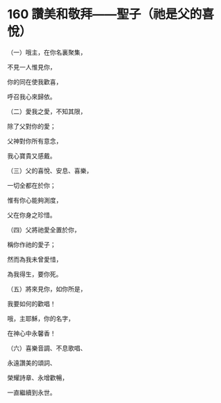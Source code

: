 # 160 讚美和敬拜——聖子（祂是父的喜悅）

（一）哦主，在你名裏聚集，

不見一人惟見你，

你的同在使我歡喜，

呼召我心來歸依。

（二）愛我之愛，不知其限，

除了父對你的愛；

父神對你所有意念，

我心寶貴又感戴。

（三）父的喜悅、安息、喜樂，

一切全都在於你；

惟有你心能夠測度，

父在你身之珍惜。

（四）父將祂愛全置於你，

稱你作祂的愛子；

然而為我未曾愛惜，

為我得生，要你死。

（五）將來見你，如你所是，

我要如何的歡唱！

哦，主耶穌，你的名字，

在神心中永馨香！

（六）喜樂音調、不息歌唱、

永遠讚美的頌詞、

榮耀詩章、永增歡暢，

一直繼續到永世。

